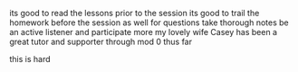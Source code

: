its good to read the lessons prior to the session
its good to trail the homework before the session as well for questions
take thorough notes
be an active listener and participate more
my lovely wife Casey has been a great tutor and supporter through mod 0 thus far

this is hard
